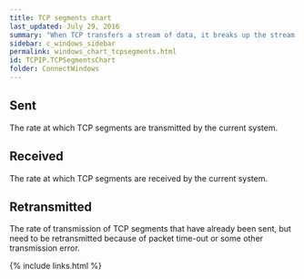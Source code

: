 ```yaml
---
title: TCP segments chart
last_updated: July 29, 2016
summary: "When TCP transfers a stream of data, it breaks up the stream into small segments. The TCP Segments chart displays different graphs representing the rate at which TCP segments are transmitted or received in the current Windows system."
sidebar: c_windows_sidebar
permalink: windows_chart_tcpsegments.html
id: TCPIP.TCPSegmentsChart
folder: ConnectWindows
---
```


## Sent

The rate at which TCP segments are transmitted by the current system.

## Received

The rate at which TCP segments are received by the current system.

## Retransmitted

The rate of transmission of TCP segments that have already been sent, but need to be retransmitted because of packet time-out or some other transmission error.


{% include links.html %}
